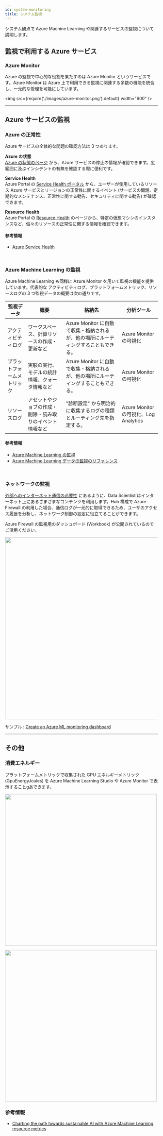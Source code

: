 ```yaml
---
id: system-monitoring
title: システム監視
---
```


システム観点で Azure Machine Learning や関連するサービスの監視について説明します。

## 監視で利用する Azure サービス
### Azure Monitor

Azure の監視で中心的な役割を果たすのは Azure Monitor というサービスです。Azure Monitor は Azure 上で利用できる監視に関連する多数の機能を統合し、一元的な管理を可能にしています。


<img src={require('./images/azure-monitor.png').default} width="600" /><br />

---
## Azure サービスの監視
### Azure の正常性
Azure サービスの全体的な問題の確認方法は 3 つあります。

**Azure の状態** <br/>
[Azure の状態のページ](https://azure.status.microsoft/ja-JP/status) から、Azure サービスの停止の情報が確認できます。広範囲に及ぶインシデントの有無を確認する際に便利です。

**Service Health** <br/>
Azure Portal の [Service Health ポータル](https://portal.azure.com/#view/Microsoft_Azure_Health/AzureHealthBrowseBlade/%7E/serviceIssues) から、ユーザーが使用しているリソース Azure サービスとリージョンの正常性に関するイベント (サービスの問題、定期的なメンテナンス、正常性に関する勧告、セキュリティに関する勧告)  が確認できます。

**Resource Health** <br/>
Azure Portal の [Resource Health](https://ms.portal.azure.com/#view/Microsoft_Azure_Health/AzureHealthBrowseBlade/~/resourceHealth) のページから、特定の仮想マシンのインスタンスなど、個々のリソースの正常性に関する情報を確認できます。

#### 参考情報
- [Azure Service Health](https://learn.microsoft.com/ja-jp/azure/service-health/)

<br/>

### Azure Machine Learning の監視

Azure Machine Learning も同様に Azure Monitor を用いて監視の機能を提供しています。代表的な アクティビティログ、プラットフォームメトリック、リソースログの 3 つ監視データの概要は次の通りです。


|監視データ|概要|格納先|分析ツール
|---------|---------|---------|---------|
|アクティビティログ|ワークスペース、計算リソースの作成・更新など|Azure Monitor に自動で収集・格納されるが、他の場所にルーティングすることもできる。|Azure Monitor の可視化|
|プラットフォームメトリック|実験の実行、モデルの統計情報、クォータ情報など|Azure Monitor に自動で収集・格納されるが、他の場所にルーティングすることもできる。|Azure Monitor の可視化|
|リソースログ|アセットやジョブの作成・削除・読み取りのイベント情報など|"診断設定" から明治的に収集するログの種類とルーティング先を指定する。|Azure Monitor の可視化、Log Analytics|


#### 参考情報
- [Azure Machine Learning の監視](https://learn.microsoft.com/ja-JP/azure/machine-learning/monitor-azure-machine-learning)
- [Azure Machine Learning データの監視のリファレンス](https://learn.microsoft.com/ja-JP/azure/machine-learning/monitor-resource-reference?view=azure-ml-py)

<br/>

### ネットワークの監視
[外部へのインターネット通信の必要性](./network-security#azure-外部へのインターネット通信の必要性) にあるように、Data Scientist はインターネット上にあるさまざまなコンテンツを利用します。Hub 構成で Azure Firewall の利用した場合、通信ログが一元的に取得できるため、ユーザのアクセス履歴を分析し、ネットワーク制御の設定に役立てることができます。

Azure Firewall の監視用のダッシュボード (Workbook) が公開されているのでご活用ください。


<img src="https://raw.githubusercontent.com/Azure/Azure-Network-Security/master/Cross%20Product/MediaFiles/Azure-Firewall/AzFwWorkbook.png" width="600" /><br />

サンプル : [Create an Azure ML monitoring dashboard](https://github.com/Azure/azure-quickstart-templates/tree/master/quickstarts/microsoft.machinelearningservices/machine-learning-workspace-monitoring-dashboard)

---
## その他
### 消費エネルギー

プラットフォームメトリックで収集された GPU エネルギーメトリック (GpuEnergyJoules) を Azure Machine Learning Studio や Azure Monitor で表示することgあできます。

<img src="https://techcommunity.microsoft.com/t5/image/serverpage/image-id/319363i635B36204187FF30/image-size/large?v=v2&px=999" width="500" /><br />


<img src="https://techcommunity.microsoft.com/t5/image/serverpage/image-id/319381i123783E4F098758C/image-size/large?v=v2&px=999" width="500" /><br />

### 参考情報
- [Charting the path towards sustainable AI with Azure Machine Learning resource metrics](https://techcommunity.microsoft.com/t5/green-tech-blog/charting-the-path-towards-sustainable-ai-with-azure-machine/ba-p/2866923)
